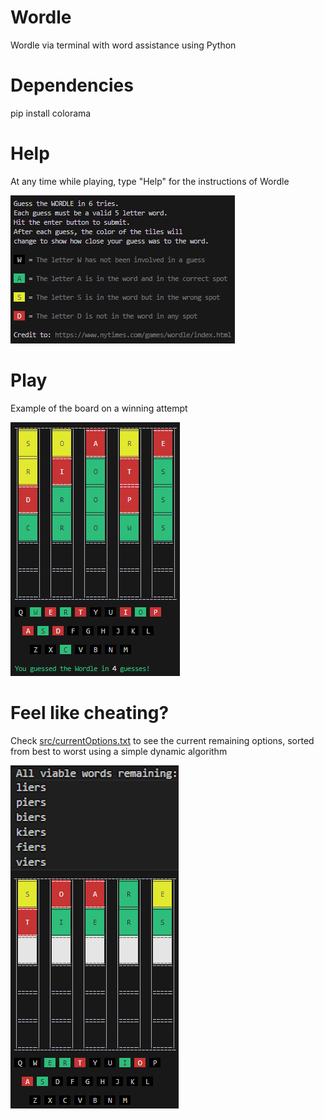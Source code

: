 # Wordle
 Wordle via terminal with word assistance using Python

# Dependencies
pip install colorama

# Help
At any time while playing, type "Help" for the instructions of Wordle

![Help](images/help.png)

# Play
Example of the board on a winning attempt

![Play](images/play.png)

# Feel like cheating?
Check [src/currentOptions.txt](src/currentOptions.txt) to see the current remaining options, sorted from best to worst using a simple dynamic algorithm

![Cheating](images/cheating.png)
